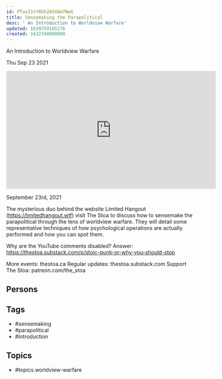 ```yaml
---
id: PTav21tYRGh285XQm7NwG
title: Sensemaking the Parapolitical
desc: ' An Introduction to Worldview Warfare'
updated: 1639759165176
created: 1632348000000
---
```



 An Introduction to Worldview Warfare

Thu Sep 23 2021

<iframe width="560" height="315" src="https://www.youtube.com/embed/0XTPAhroiNA" title="Sensemaking the Parapolitical: An Introduction to Worldview Warfare w/ Son of Korg and Ezekiel-73" frameborder="0" allow="accelerometer; autoplay; clipboard-write; encrypted-media; gyroscope; picture-in-picture" allowfullscreen ></iframe>

September 23rd, 2021

The mysterious duo behind the website Limited Hangout (https://limitedhangout.wtf) visit The Stoa to discuss how to sensemake the parapolitical through the lens of worldview warfare. They will detail some representative techniques of how psychological operations are actually performed and how you can spot them.

Why are the YouTube comments disabled? Answer: https://thestoa.substack.com/p/stoic-punk-or-why-you-should-stop

More events: thestoa.ca
Regular updates: thestoa.substack.com
Support The Stoa: patreon.com/the_stoa

## Persons



## Tags

- #sensemaking
- #parapolitical
- #introduction

## Topics

- #topics.worldview-warfare

